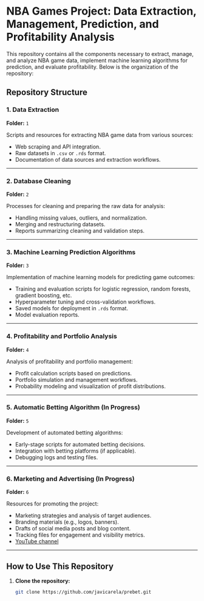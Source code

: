 # NBA Games Project: Data Extraction, Management, Prediction, and Profitability Analysis

This repository contains all the components necessary to extract, manage, and analyze NBA game data, implement machine learning algorithms for prediction, and evaluate profitability. Below is the organization of the repository:

## Repository Structure

### **1. Data Extraction**
**Folder:** `1`

Scripts and resources for extracting NBA game data from various sources:
- Web scraping and API integration.
- Raw datasets in `.csv` or `.rds` format.
- Documentation of data sources and extraction workflows.

---

### **2. Database Cleaning**
**Folder:** `2`

Processes for cleaning and preparing the raw data for analysis:
- Handling missing values, outliers, and normalization.
- Merging and restructuring datasets.
- Reports summarizing cleaning and validation steps.

---

### **3. Machine Learning Prediction Algorithms**
**Folder:** `3`

Implementation of machine learning models for predicting game outcomes:
- Training and evaluation scripts for logistic regression, random forests, gradient boosting, etc.
- Hyperparameter tuning and cross-validation workflows.
- Saved models for deployment in `.rds` format.
- Model evaluation reports.

---

### **4. Profitability and Portfolio Analysis**
**Folder:** `4`

Analysis of profitability and portfolio management:
- Profit calculation scripts based on predictions.
- Portfolio simulation and management workflows.
- Probability modeling and visualization of profit distributions.

---

### **5. Automatic Betting Algorithm (In Progress)**
**Folder:** `5`

Development of automated betting algorithms:
- Early-stage scripts for automated betting decisions.
- Integration with betting platforms (if applicable).
- Debugging logs and testing files.

---

### **6. Marketing and Advertising (In Progress)**
**Folder:** `6`

Resources for promoting the project:
- Marketing strategies and analysis of target audiences.
- Branding materials (e.g., logos, banners).
- Drafts of social media posts and blog content.
- Tracking files for engagement and visibility metrics.
- [YouTube channel](https://www.youtube.com/@NBAStatisticalCharts-m8i)

---

## How to Use This Repository
1. **Clone the repository:**
   ```bash
   git clone https://github.com/javicarela/prebet.git
